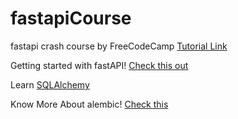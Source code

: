 # fastapiCourse
fastapi crash course by FreeCodeCamp [Tutorial Link](https://www.youtube.com/watch?v=0sOvCWFmrtA&t=25798s)

Getting started with fastAPI! [Check this out](https://fastapi.tiangolo.com)

Learn [SQLAlchemy](https://www.sqlalchemy.org)

Know More About alembic! [Check this](https://www.sqlalchemy.org/)
